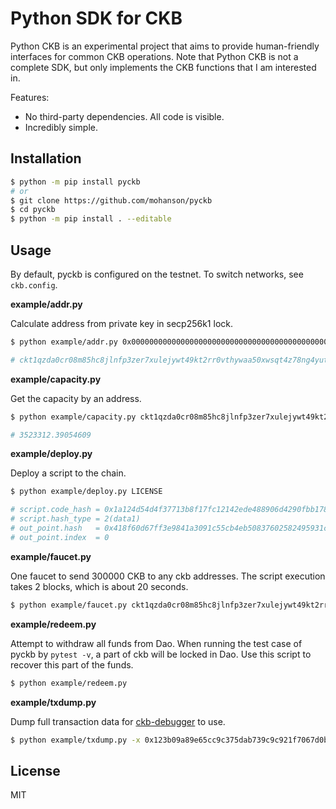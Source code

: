 # Python SDK for CKB

Python CKB is an experimental project that aims to provide human-friendly interfaces for common CKB operations. Note that Python CKB is not a complete SDK, but only implements the CKB functions that I am interested in.

Features:

- No third-party dependencies. All code is visible.
- Incredibly simple.

## Installation

```sh
$ python -m pip install pyckb
# or
$ git clone https://github.com/mohanson/pyckb
$ cd pyckb
$ python -m pip install . --editable
```

## Usage

By default, pyckb is configured on the testnet. To switch networks, see `ckb.config`.

**example/addr.py**

Calculate address from private key in secp256k1 lock.

```sh
$ python example/addr.py 0x0000000000000000000000000000000000000000000000000000000000000001

# ckt1qzda0cr08m85hc8jlnfp3zer7xulejywt49kt2rr0vthywaa50xwsqt4z78ng4yutl5u6xsv27ht6q08mhujf8s2r0n40
```

**example/capacity.py**

Get the capacity by an address.

```sh
$ python example/capacity.py ckt1qzda0cr08m85hc8jlnfp3zer7xulejywt49kt2rr0vthywaa50xwsqt4z78ng4yutl5u6xsv27ht6q08mhujf8s2r0n40

# 3523312.39054609
```

**example/deploy.py**

Deploy a script to the chain.

```sh
$ python example/deploy.py LICENSE

# script.code_hash = 0x1a124d54d4f37713b8f17fc12142ede488906d4290fbb178d7aad214977814ee
# script.hash_type = 2(data1)
# out_point.hash   = 0x418f60d67ff3e9841a3091c55cb4eb50837602582495931c372fff99f3107f38
# out_point.index  = 0
```

**example/faucet.py**

One faucet to send 300000 CKB to any ckb addresses. The script execution takes 2 blocks, which is about 20 seconds.

```sh
$ python example/faucet.py ckt1qzda0cr08m85hc8jlnfp3zer7xulejywt49kt2rr0vthywaa50xwsqt4z78ng4yutl5u6xsv27ht6q08mhujf8s2r0n40
```

**example/redeem.py**

Attempt to withdraw all funds from Dao. When running the test case of pyckb by `pytest -v`, a part of ckb will be locked in Dao. Use this script to recover this part of the funds.

```sh
$ python example/redeem.py
```

**example/txdump.py**

Dump full transaction data for [ckb-debugger](https://github.com/nervosnetwork/ckb-standalone-debugger) to use.

```sh
$ python example/txdump.py -x 0x123b09a89e65cc9c375dab739c9c921f7067d0b205e563135bb5a1221f8948d9
```

## License

MIT
